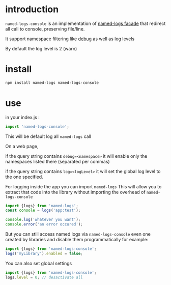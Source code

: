 # introduction

`named-logs-console` is an implementation of [named-logs facade](https://github.com/wighawag/named-logs) that redirect all call to console, preserving file/line.

It support namespace filtering like [debug](https://github.com/visionmedia/debug/) as well as log levels

By default the log level is 2 (warn)

# install

```bash
npm install named-logs named-logs-console
```

# use

in your index.js :
```js
import 'named-logs-console';
```

This will be default log all `named-logs` call

On a web page, 

if the query string contains `debug=<namespace>` it will enable only the namespaces listed there (separated per commas)

if the query string contains `log=<logLevel>` it will set the global log level to the one specified.

For logging inside the app you can import `named-logs` 
This will allow you to extract that code into the library without importing the overhead of `named-logs-console`


```js
import {logs} from 'named-logs';
const console = logs('app:test');

console.log('whatever you want');
console.error('an error occured');
```

But you can still access named logs via `named-logs-console` even one created by libraries and disable them programmatically for example:

```js
import {logs} from 'named-logs-console';
logs('myLibrary').enabled = false;
```

You can also set global settings
```js
import {logs} from 'named-logs-console';
logs.level = 0; // desactivate all
```